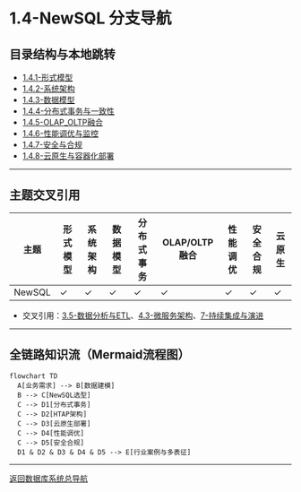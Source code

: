 # 1.4-NewSQL 分支导航

## 目录结构与本地跳转
- [1.4.1-形式模型](1.4.1-形式模型.md)
- [1.4.2-系统架构](1.4.2-系统架构.md)
- [1.4.3-数据模型](1.4.3-数据模型.md)
- [1.4.4-分布式事务与一致性](1.4.4-分布式事务与一致性.md)
- [1.4.5-OLAP_OLTP融合](1.4.5-OLAP_OLTP融合.md)
- [1.4.6-性能调优与监控](1.4.6-性能调优与监控.md)
- [1.4.7-安全与合规](1.4.7-安全与合规.md)
- [1.4.8-云原生与容器化部署](1.4.8-云原生与容器化部署.md)

---

## 主题交叉引用
| 主题      | 形式模型 | 系统架构 | 数据模型 | 分布式事务 | OLAP/OLTP融合 | 性能调优 | 安全合规 | 云原生 |
|-----------|----------|----------|----------|------------|---------------|----------|----------|--------|
| NewSQL    | ✓        | ✓        | ✓        | ✓          | ✓             | ✓        | ✓        | ✓      |

- 交叉引用：[3.5-数据分析与ETL](../../../3-数据模型与算法/3.5-数据分析与ETL/README.md)、[4.3-微服务架构](../../../4-软件架构与工程/4.3-微服务架构/README.md)、[7-持续集成与演进](../../../7-持续集成与演进/README.md)

---

## 全链路知识流（Mermaid流程图）
```mermaid
flowchart TD
  A[业务需求] --> B[数据建模]
  B --> C[NewSQL选型]
  C --> D1[分布式事务]
  C --> D2[HTAP架构]
  C --> D3[云原生部署]
  C --> D4[性能调优]
  C --> D5[安全合规]
  D1 & D2 & D3 & D4 & D5 --> E[行业案例与多表征]
```

---

[返回数据库系统总导航](../README.md)
